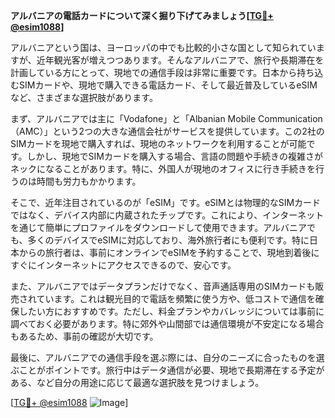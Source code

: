 **アルバニアの電話カードについて深く掘り下げてみましょう[[TG💪+ @esim1088](https://t.me/s/esim1088)]**

アルバニアという国は、ヨーロッパの中でも比較的小さな国として知られていますが、近年観光客が増えつつあります。そんなアルバニアで、旅行や長期滞在を計画している方にとって、現地での通信手段は非常に重要です。日本から持ち込むSIMカードや、現地で購入できる電話カード、そして最近普及しているeSIMなど、さまざまな選択肢があります。

まず、アルバニアでは主に「Vodafone」と「Albanian Mobile Communication（AMC）」という2つの大きな通信会社がサービスを提供しています。この2社のSIMカードを現地で購入すれば、現地のネットワークを利用することが可能です。しかし、現地でSIMカードを購入する場合、言語の問題や手続きの複雑さがネックになることがあります。特に、外国人が現地のオフィスに行き手続きを行うのは時間も労力もかかります。

そこで、近年注目されているのが「eSIM」です。eSIMとは物理的なSIMカードではなく、デバイス内部に内蔵されたチップです。これにより、インターネットを通じて簡単にプロファイルをダウンロードして使用できます。アルバニアでも、多くのデバイスでeSIMに対応しており、海外旅行者にも便利です。特に日本からの旅行者は、事前にオンラインでeSIMを予約することで、現地到着後にすぐにインターネットにアクセスできるので、安心です。

また、アルバニアではデータプランだけでなく、音声通話専用のSIMカードも販売されています。これは観光目的で電話を頻繁に使う方や、低コストで通信を確保したい方におすすめです。ただし、料金プランやカバレッジについては事前に調べておく必要があります。特に郊外や山間部では通信環境が不安定になる場合もあるため、事前の確認が大切です。

最後に、アルバニアでの通信手段を選ぶ際には、自分のニーズに合ったものを選ぶことがポイントです。旅行中はデータ通信が必要、現地で長期滞在する予定がある、など自分の用途に応じて最適な選択肢を見つけましょう。

[[TG💪+ @esim1088](https://t.me/s/esim1088) ![Image](https://i.postimg.cc/Y0z9fWf4/image.png)]